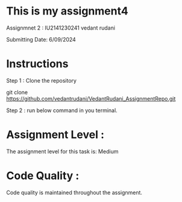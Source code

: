 # This is my assignment4

Assignmnet 2 : IU2141230241 vedant rudani

Submitting Date: 6/09/2024

# Instructions

Step 1 : Clone the repository

git clone  https://github.com/vedantrudani/VedantRudani_AssignmentRepo.git

Step 2 : run below command in you terminal.

# Assignment Level :
The assignment level for this task is: Medium

# Code Quality :
Code quality is maintained throughout the assignment.
